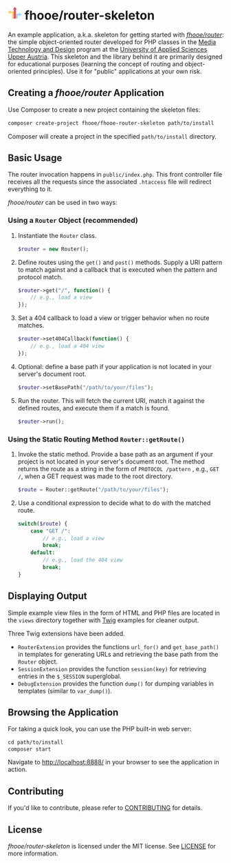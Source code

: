 # <img src="https://raw.githubusercontent.com/Digital-Media/fhooe-router-skeleton/076902786d9e13145b315154b0ea30b6222e3055/views/images/fhooe-router-logo.svg" height="32" alt="The fhooe/router-skeleton Logo: Three containers arrows going in different directions: left, up, and right."> fhooe/router-skeleton

An example application, a.k.a. skeleton for getting started with [*fhooe/router*](https://github.com/Digital-Media/fhooe-router): the simple object-oriented router developed for PHP classes in the [Media Technology and Design](https://www.fh-ooe.at/en/hagenberg-campus/studiengaenge/bachelor/media-technology-and-design/) program at the [University of Applied Sciences Upper Austria](https://www.fh-ooe.at/en/hagenberg-campus/). This skeleton and the library behind it are primarily designed for educational purposes (learning the concept of routing and object-oriented principles). Use it for "public" applications at your own risk.

## Creating a *fhooe/router* Application

Use Composer to create a new project containing the skeleton files:

```bash
composer create-project fhooe/fhooe-router-skeleton path/to/install
```

Composer will create a project in the specified `path/to/install` directory.

## Basic Usage

The router invocation happens in `public/index.php`. This front controller file receives all the requests since the associated `.htaccess` file will redirect everything to it.

*fhooe/router* can be used in two ways:

### Using a `Router` Object (recommended)

1. Instantiate the `Router` class.

   ```php
   $router = new Router();
   ```

2. Define routes using the `get()` and `post()` methods. Supply a URI pattern to match against and a callback that is executed when the pattern and protocol match.

   ```php
   $router->get("/", function() {
       // e.g., load a view
   });
   ```

3. Set a 404 callback to load a view or trigger behavior when no route matches.

   ```php
   $router->set404Callback(function() {
       // e.g., load a 404 view
   });
   ```

4. Optional: define a base path if your application is not located in your server's document root. 

   ```php
   $router->setBasePath("/path/to/your/files");
   ```

5. Run the router. This will fetch the current URI, match it against the defined routes, and execute them if a match is found.

   ```php
   $router->run();
   ```

### Using the Static Routing Method `Router::getRoute()`

1. Invoke the static method. Provide a base path as an argument if your project is not located in your server's document root. The method returns the route as a string in the form of `PROTOCOL /pattern` , e.g., `GET /`, when a GET request was made to the root directory.

   ```php
   $route = Router::getRoute("/path/to/your/files");
   ```

2. Use a conditional expression to decide what to do with the matched route.

   ```php
   switch($route) {
       case "GET /":
           // e.g., load a view
           break;
       default:
           // e.g., load the 404 view
           break;
   }
   ```

## Displaying Output

Simple example view files in the form of HTML and PHP files are located in the `views` directory together with [Twig](https://packagist.org/packages/twig/twig) examples for cleaner output.

Three Twig extensions have been added.

- `RouterExtension` provides the functions `url_for()` and `get_base_path()` in templates for generating URLs and retrieving the base path from the `Router` object.
- `SessionExtension` provides the function `session(key)` for retrieving entries in the `$_SESSION` superglobal.
- `DebugExtension` provides the function `dump()` for dumping variables in templates (similar to `var_dump()`).

## Browsing the Application

For taking a quick look, you can use the PHP built-in web server:

    cd path/to/install
    composer start

Navigate to <http://localhost:8888/> in your browser to see the application in action.

## Contributing

If you'd like to contribute, please refer to [CONTRIBUTING](https://github.com/Digital-Media/fhooe-router-skeleton/blob/main/CONTRIBUTING.md) for details.

## License

*fhooe/router-skeleton* is licensed under the MIT license. See [LICENSE](https://github.com/Digital-Media/fhooe-router-skeleton/blob/main/LICENSE) for more information.
